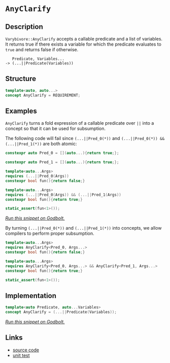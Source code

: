 <!-- Copyright 2024 Feng Mofan
SPDX-License-Identifier: Apache-2.0 -->

# `AnyClarify`

## Description

`Varybivore::AnyClarify` accepts a callable predicate and a list of variables.
It returns true if there exists a variable for which the predicate evaluates to `true` and returns false if otherwise.

<pre><code>   Predicate, Variables...
-> (...||Predicate(Variables))</code></pre>

## Structure

```C++
template<auto, auto...>
concept AnyClarify = REQUIREMENT;
```

## Examples

`AnyClarify` turns a fold expression of a callable predicate over `||` into a concept so that it can be used for subsumption.

The following code will fail since `(...||Pred_0(*))` and `(...||Pred_0(*)) && (...||Pred_1(*))` are both atomic:

```C++
constexpr auto Pred_0 = [](auto...){return true;};

constexpr auto Pred_1 = [](auto...){return true;};

template<auto...Args>
requires (...||Pred_0(Args))
constexpr bool fun(){return false;}

template<auto...Args>
requires (...||Pred_0(Args)) && (...||Pred_1(Args))
constexpr bool fun(){return true;}

static_assert(fun<1>());
```

[*Run this snippet on Godbolt.*](https://godbolt.org/#z:OYLghAFBqd5QCxAYwPYBMCmBRdBLAF1QCcAaPECAMzwBtMA7AQwFtMQByARg9KtQYEAysib0QXACx8BBAKoBnTAAUAHpwAMvAFYTStJg1DIApACYAQuYukl9ZATwDKjdAGFUtAK4sGIMwCspK4AMngMmAByPgBGmMQSAMykAA6oCoRODB7evv5BaRmOAmER0SxxCVzJdpgOWUIETMQEOT5%2BgbaY9sUMjc0EpVGx8Um2TS1teZ0KE4PhwxWj1QCUtqhexMjsHGgMs5iqKcQA1ExeRCfKxJjoAPoaJyaJACJPAVYBLxDnRAB0AJWJgA7BYbgRNgwTgRiF5MM8rMCXgiTBoAIKotF7A5HU6/VBXG73LhPV7vT7ffEAv5A0HgyHQ2HwxKI5EszGYgiYFgpAxc55uKkAtHEYAKZ7YTE3ACOXjwNwUJwg1JBblV11uDwgIrFKyB6OxXNxJxiqE8JyoXgYEFpYMwEOIUKoYiUKKRHPRXJ5fOZgouqGpOvFiUl6JlcoVSpVwLVMY19w02tFCj1TzMADZzOmowDVeqiXcuEndfqsQIcccTWbaBarTaQXaHVCYXC3cj0ZjZkxHMg7kwFEoWtQrQKuBKbUCWRw1rROAFeH4OFpSKhOGrLNYTgoNltMGnEjxSARNNO1gBrEABdN/AAc6akAWB6ckAE5Ek%2BzMlZxxJLwWBINA0UhF2XVcOF4BQQCA48l2nUg4FgGBEBADYCBSC5yEoNAeToeJIlYHZVDvABaZ8TmAZBkBOKQ/jMXhbkIEg8HQPR%2BEEEQxHYKQZEERQVHUWDSF0LhSAAd2IJgUk4HgZznBcTxXTgAHkLnQggTlQKgTiI9NSMkcjKOoyRaKVDwcPoU5zAPFZeBgrQ1ggJBsJSXCyAoCBnNckBgCkMw%2BDoLliEgiAYgUmJwmaABPaTeHC5hiEipSYm0OoYMPbC2EEJSGFoaLBKwGIvGAQVaFoSDuF4LAWEMYBxHy%2BVUrwAA3TByuXQ46guHZD3CLlv2XWg8BiCSEo8LAFJhPB/wq0gWuIU0lBebkasGowTzWKgDDFAA1PBMFEpSUkYGKeOEURxG4tj5CUNQFOE/QapQaxrH0IbIMgNZUBSXpyuI2Z0GeF5TA3SwzFAubiGY1r4DWWp6mcCBXCmPwRNCBZykqPRCkyARkax9IcYYIYMeWLoegaOY8ZEuHen6FpiZGKpxgGKnmfp9HGYkWGd22Ln9Dk4CFLA7SSLIiiqJoswlVwRjLM/LgbKPda1gQTAmCwBIbVIC9JESP432BSQNEkMxJHTQCrxffmfz/EADz%2Be90xvF8by4dMAkkLgAjfdNBcEsCIKgpXYIcpDHJQ1SMPczyLPwthOGaFgmuBYimBOZADCMaiXz%2BLg/na/AiEhliRKujiLukK6%2BNuwTdD88TJJi2SOHnP3QOUyP1M0s5iCTlO04zmrs9z/PTNQcz4n3MxFbsuDw5j%2BJMI88eXIskBE%2BT4jB6MLgXy4ICaFoQLgtCwS4qik7z4SpKUocE6MsYAhstyhSCqKkqypOqqVp2Zd8BueoLU2r0VUJ1LkJ1erdAUoNYaUUxq/1spDaah45oLUwEtaqRhVqgBDnwLaChdr7UOsdGaZdzpcUrrIauAllx1wemtYGVhLCvRiO9LWX0fqcD%2BgQAGrxGHWDBrwVAEMoZsNht0RqCMkaeHaHoNGZROYiWxr0VmyisgMyWEzGmFMWYyLyNTCR8M%2BhzA0ZjamlM9EozZvMBRmi%2Bbbk2LzBW1tW4gSEZwHufdU7p0zsAYeedHgQBlkXfcCtbLK1IKrdWowtbfl/KQf8iQc7G2BN7YEwJEgmzNp7Nu7jwK2CDrPUO8Bw6oTUkvBexA447ETmRFgCgmpUSarvP4PpZj0ULkxEup1y4UNOtQu6dsxISSkhVZurihYdzQhcDSWlan6XqY0k4zSc5tPUhAMyq9J5WUSDPda8EnIr1chUo5a9GkpBSHcFZdw1l9l7s%2BfyR94gnzChFBKl83mJWSqle%2B49MpPxynlP%2BmBCrFTEJ/Ga38sEINIP/RqQCFIdWQF1CBggoGCRgSNSK8CJpIJOqg9I6DlpYPCDg%2ByeCmA7T2gdI6i5DxkM4hIShvEbo0J0EM3xT0QY2BgWIlc30sjlQAPT/S5UwiwgiVwiKwHy7RUiGDuEsXIhVpjSZqNxkqpRBNeiqq0YY2mFjchWLlcYgYuq9BdkmJq6x5rnEON3Hzb8Ez/YePmScRZTSWlrOlp0uW1lwkhxVmrDWlBm7xP/GYHOiREgBACMbfeGho1PhvLkxS%2BTILQQiTrPW1Qbwe0/HG9Mn4nzW0SPJF1%2BSinNzoqmgOwd7JrDmhkZwkggA)

By turning `(...||Pred_0(*))` and `(...||Pred_1(*))` into concepts, we allow compilers to perform proper subsumption.

```C++
template<auto...Args>
requires AnyClarify<Pred_0, Args...>
constexpr bool fun(){return false;}

template<auto...Args>
requires AnyClarify<Pred_0, Args...> && AnyClarify<Pred_1, Args...>
constexpr bool fun(){return true;}

static_assert(fun<1>());
```

## Implementation

```C++
template<auto Predicate, auto...Variables>
concept AnyClarify = (...||Predicate(Variables));
```

[*Run this snippet on Godbolt.*](https://godbolt.org/#z:OYLghAFBqd5QCxAYwPYBMCmBRdBLAF1QCcAaPECAMzwBtMA7AQwFtMQByARg9KtQYEAysib0QXACx8BBAKoBnTAAUAHpwAMvAFYTStJg1DIApACYAQuYukl9ZATwDKjdAGFUtAK4sGIMwCspK4AMngMmAByPgBGmMT%2BGqQADqgKhE4MHt6%2B/kGp6Y4CYRHRLHEJZkl2mA6ZQgRMxATZPn6Btpj2RQwNTQQlUbHxibaNza25HQrjA%2BFD5SNVAJS2qF7EyOwcBJgsyQa7JgDMbkxeRADUysSY%2BKK7pJfnRAB07wBqTXhMMfQKJ2wJg0AEE0AwtskCJcQQwAJ5uAzEPBUOGXE4AEUuEHerxMAHY3AS3Dc7ngHpgIF9kb9/stlicrKDgSCAPQAKk5XO5PNZLI5XMuABVMDMFJduXzQQKebLOVKQSzwTNMKpksRnhdUNdbugAPoadHHLEmAJWAIYiAvVC4hn4iy3AgbBiXAjELyYRkEjFe5mg5W7NUa606u56rhGk1m02W622gkOzBO4gut0er34n3HJmK0G7faHT2nOPvEHEYAA45A0G3ACOXjwt3FsIRSJRcJOJN1BqeZYruMBSoEKqDlxiqE8lyoXgYEDtieTLqoYiUGZ9fpB%2BYOTCOxa1uL7lerZcw9cboph8MR31RndJ%2BqSMPLCgHVfRZgAbOYP5fWzeO6c97hr2z6vseAaquqY4TrQU4znOCaOs6rrukWViZiyLIzDu5J6kwChKM01Azp2XCAnODLZhwqy0JwAS8H4HBaKQqCcESljWJcCjrJsmDvscPCkAQmjUasADWIABJIrwaJIXD4scGgBBon4fmYAAc6n6Jwki8CwEgaEkjHMaxHC8AoIBJMJTHUaQcCwDAiAgOsBDJBc5CUGg%2Bx0PEkSsNsqjqR%2BAC0H6SJcwDIMglxSK8Zi8GSRDIugej8IIIhiOwUgyIIigqOoNmkLoXCkAA7sQTDJJwPA0XRDEiSxnAAPIXG50KoFQlyBSFYURVFMXSWY2IeN59AauYAnLLw1laKsEBIF5yQ%2BWQFAQIty0gMAUhmHwdC7MQFkQDEDUxOETRwtVvCncwxBwk1MTaLU1mCV5bCCE1DC0BdhVYDEXjAGctC0BZ3C8FgLCGMA4g/eedQAG6ig1qq1Bc2yCeEuy0YVtB4DEFW3R4WANW6eD6aDpAI8Q45KBieyQzjRgiasVAGBWHx4JgpVNckjCXTlwiiOI2VpfIShqA1xX6JDKDWNY%2Bi4xZkCrKgUKZCDwUzOgmKmBxlhVLwqCU8liNK503SZC4DDuJ4bR6KE8xlBUegFBkAiTH4JUuz0gyOyMJU1HUAh9BMNu5P7XRPfUsw%2B8MCT%2B7M7t6NhzQx4scerNxGxbBItUcPRpDGQbnBdUFoXhZF0WxUNEC4IQJD8VwU1CUzqwIJgTBYAkc6kBJkjHK8ACcxz4pIslmJIH6GQEH4D9pHC6aQ%2BkCa8H5cB%2B6kD%2Bpa9SVwARDx%2BBcNaZ5mWc3NlzY583Oa17mretY1%2BWwnBNCwcP4sFTCXMgBhGDFA%2BvFwGSCV8BJTwClEqIsMpC2kCLPK4tCq6B2uVSql1c750Lo1DgLVXIXEuB1Z4xBX7v0/t/SGf8AEyWGqgUa8R%2BJmCbjNWyV977xA8mtahS0xogBfm/YKpCjBcAHlwJINBaD7UOsdQq11zp82kbde6j0HB81eowAgH0voNV%2Bv9QGwM%2Bbg3ptsZi%2BBbjw0RoVZGyBUZ8wxl0BqOM8bnUJoY6ayIyaCUptTTAtMIZGAZqAc%2BfBWYKHZpzbmvNyaQMFllGBsg4EFWYogqWjMdZWEsPLGIitu4qx6OrTW2tZZ6xMkbMBJtu4Bx6Jba2OQPbBCtqnJ2ns0iuyyKHGpXtMj1L9mbSOQcE6tKThHQOvRo4O1jknPp1Txn9E6enNYWcspoPqoVUyBCiEfy/j/YA5DAGGhriA%2BuE1G7TRbqQNuHcRjdyxgvJe/9ZL4j3viBSkhx5hRKhg4%2BthT6MIvvAK%2BLk2psJYcQR%2B2wX69RYAoOG0U4aCNeIWGYwC67JVSrIKB0T%2BZxIliAY4ZUKpVVBosw%2Byzmo33ap1MF4UIVQsuDC/%2B8LoQQBGpw2hE1jgMKZnZBaHDlqAu5VwqFyRkh6lpXqeleFCFhV2mI%2BIEiTpnVurI%2BVd0HpPWUdQt6ajPrfSMZgP6AMxC6PJvo3xzjSDGMjgjEGzELFWPJjYrGzF7H4wRBgU1JM3G8A8WkLxdNfHhH8bNQJTA2Ycy5jzRiglImZQkDE3KYt4k6GxUk4wBSbD2MycrVWw5OCsk1jLXWFh9YsWKVgDN3ShmVMTiVe2pQxmNMKJkKtKQmne1GWnAZ5ten9CbeUqO0y20NLGN2/p8d%2B21vbY3OZvEc5z3QUfYuFLLhUuhbC%2Bl2Ja5JQbuy8%2Brd26d0oLna5/h/7HGOAEZSclDKnvxOvIlJlOAnysic3uARB4BHUp%2BAekgB4KWHlwHFWNjhLPvWZM%2Bs1c7xTvUXUD3zViU3SM4SQQA%3D%3D)

## Links

- [source code](../../../../conceptrodon/varybivore/concepts/any_clarify.hpp)
- [unit test](../../../../tests/unit/concepts/varybivore/any_clarify.test.hpp)
